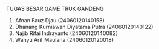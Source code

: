 TUGAS BESAR GAME TRUK GANDENG
1. Afnan Fauz Djau (24060120140158)
2. Dhanang Kurniawan Diyatama Putra (24060120140122)
3. Najib Rifai Indrayanto (24060120140082)
4. Wahyu Arif Maulana (24060120120018)
